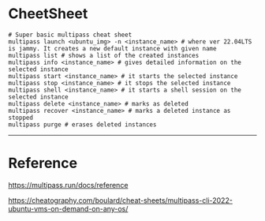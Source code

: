 # CheetSheet

```
# Super basic multipass cheat sheet
multipass launch <ubuntu_img> -n <instance_name> # where ver 22.04LTS is jammy. It creates a new default instance with given name
multipass list # shows a list of the created instances
multipass info <instance_name> # gives detailed information on the selected instance
multipass start <instance_name> # it starts the selected instance
multipass stop <instance_name> # it stops the selected instance
multipass shell <instance_name> # it starts a shell session on the selected instance
multipass delete <instance_name> # marks as deleted
multipass recover <instance_name> # marks a deleted instance as stopped
multipass purge # erases deleted instances
```



---
# Reference
https://multipass.run/docs/reference      

https://cheatography.com/boulard/cheat-sheets/multipass-cli-2022-ubuntu-vms-on-demand-on-any-os/       



